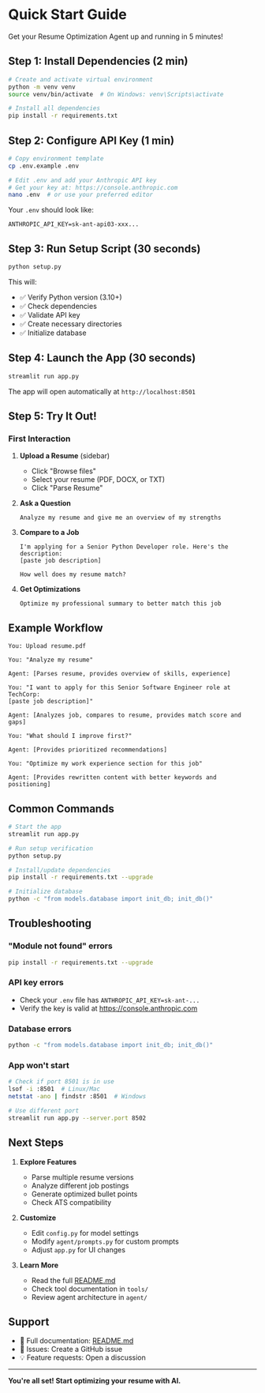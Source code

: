 # Quick Start Guide

Get your Resume Optimization Agent up and running in 5 minutes!

## Step 1: Install Dependencies (2 min)

```bash
# Create and activate virtual environment
python -m venv venv
source venv/bin/activate  # On Windows: venv\Scripts\activate

# Install all dependencies
pip install -r requirements.txt
```

## Step 2: Configure API Key (1 min)

```bash
# Copy environment template
cp .env.example .env

# Edit .env and add your Anthropic API key
# Get your key at: https://console.anthropic.com
nano .env  # or use your preferred editor
```

Your `.env` should look like:
```env
ANTHROPIC_API_KEY=sk-ant-api03-xxx...
```

## Step 3: Run Setup Script (30 seconds)

```bash
python setup.py
```

This will:
- ✅ Verify Python version (3.10+)
- ✅ Check dependencies
- ✅ Validate API key
- ✅ Create necessary directories
- ✅ Initialize database

## Step 4: Launch the App (30 seconds)

```bash
streamlit run app.py
```

The app will open automatically at `http://localhost:8501`

## Step 5: Try It Out!

### First Interaction

1. **Upload a Resume** (sidebar)
   - Click "Browse files"
   - Select your resume (PDF, DOCX, or TXT)
   - Click "Parse Resume"

2. **Ask a Question**
   ```
   Analyze my resume and give me an overview of my strengths
   ```

3. **Compare to a Job**
   ```
   I'm applying for a Senior Python Developer role. Here's the description:
   [paste job description]

   How well does my resume match?
   ```

4. **Get Optimizations**
   ```
   Optimize my professional summary to better match this job
   ```

## Example Workflow

```
You: Upload resume.pdf

You: "Analyze my resume"

Agent: [Parses resume, provides overview of skills, experience]

You: "I want to apply for this Senior Software Engineer role at TechCorp:
[paste job description]"

Agent: [Analyzes job, compares to resume, provides match score and gaps]

You: "What should I improve first?"

Agent: [Provides prioritized recommendations]

You: "Optimize my work experience section for this job"

Agent: [Provides rewritten content with better keywords and positioning]
```

## Common Commands

```bash
# Start the app
streamlit run app.py

# Run setup verification
python setup.py

# Install/update dependencies
pip install -r requirements.txt --upgrade

# Initialize database
python -c "from models.database import init_db; init_db()"
```

## Troubleshooting

### "Module not found" errors
```bash
pip install -r requirements.txt --upgrade
```

### API key errors
- Check your `.env` file has `ANTHROPIC_API_KEY=sk-ant-...`
- Verify the key is valid at https://console.anthropic.com

### Database errors
```bash
python -c "from models.database import init_db; init_db()"
```

### App won't start
```bash
# Check if port 8501 is in use
lsof -i :8501  # Linux/Mac
netstat -ano | findstr :8501  # Windows

# Use different port
streamlit run app.py --server.port 8502
```

## Next Steps

1. **Explore Features**
   - Parse multiple resume versions
   - Analyze different job postings
   - Generate optimized bullet points
   - Check ATS compatibility

2. **Customize**
   - Edit `config.py` for model settings
   - Modify `agent/prompts.py` for custom prompts
   - Adjust `app.py` for UI changes

3. **Learn More**
   - Read the full [README.md](README.md)
   - Check tool documentation in `tools/`
   - Review agent architecture in `agent/`

## Support

- 📖 Full documentation: [README.md](README.md)
- 🐛 Issues: Create a GitHub issue
- 💡 Feature requests: Open a discussion

---

**You're all set! Start optimizing your resume with AI.**
